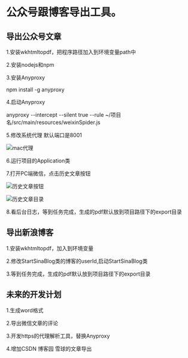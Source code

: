 # 公众号跟博客导出工具。



## 导出公众号文章

1.安装wkhtmltopdf，把程序路径加入到环境变量path中

2.安装nodejs和npm

3.安装Anyproxy

npm install -g anyproxy 

4.启动Anyproxy

anyproxy --intercept --silent true  --rule ~/项目名/src/main/resources/weixinSpider.js

5.修改系统代理    默认端口是8001

![mac代理](https://github.com/laijiawei/BlogExport/blob/main/docs/image/system_proxy.png)

6.运行项目的Application类

7.打开PC端微信，点击历史文章按钮

![历史文章按钮](https://github.com/laijiawei/BlogExport/blob/main/docs/image/weixin_history.png)

![历史文章目录](https://github.com/laijiawei/BlogExport/blob/main/docs/image/weixin_article_dic.png)

8.看后台日志，等到任务完成，生成的pdf默认放到项目路径下的export目录



## 导出新浪博客

1.安装wkhtmltopdf，加入到环境变量

2.修改StartSinaBlog类的博客的userId,启动StartSinaBlog类

3.等到任务完成，生成的pdf默认放到项目路径下的export目录



## 未来的开发计划

1.生成word格式

2.导出微信文章的评论

3.开发https的代理解析工具，替换Anyproxy

4.增加CSDN 博客园  雪球的文章导出

